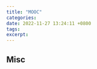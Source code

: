 ```yaml
---
title: "MOOC"
categories: 
date: 2022-11-27 13:24:11 +0800
tags: 
excerpt: 
---
```








## Misc

